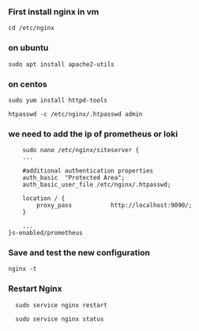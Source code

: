 ### First install nginx in vm

    cd /etc/nginx

### on ubuntu
    sudo apt install apache2-utils

### on centos
    sudo yum install httpd-tools

    htpasswd -c /etc/nginx/.htpasswd admin

### we need to add the ip of prometheus or loki

    
        sudo nano /etc/nginx/siteserver {
        ...
    
        #additional authentication properties
        auth_basic  "Protected Area";
        auth_basic_user_file /etc/nginx/.htpasswd;
    
        location / {
            proxy_pass           http://localhost:9090/;
        }
    
        ...
    }s-enabled/prometheus

### Save and test the new configuration

    nginx -t

### Restart Nginx

      sudo service nginx restart
      
      sudo service nginx status
